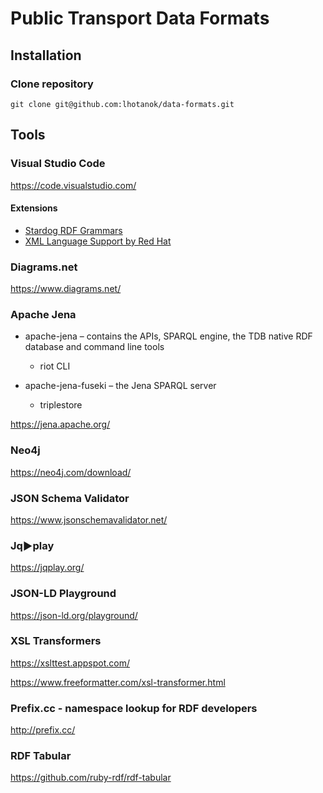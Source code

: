 # Public Transport Data Formats

## Installation

### Clone repository
`git clone git@github.com:lhotanok/data-formats.git`

## Tools

### Visual Studio Code

https://code.visualstudio.com/

#### Extensions

- [Stardog RDF Grammars](https://marketplace.visualstudio.com/items?itemName=stardog-union.stardog-rdf-grammars)
- [XML Language Support by Red Hat](https://marketplace.visualstudio.com/items?itemName=redhat.vscode-xml)

### Diagrams.net

https://www.diagrams.net/

### Apache Jena

- apache-jena – contains the APIs, SPARQL engine, the TDB native RDF database and command line tools
  - riot CLI

- apache-jena-fuseki – the Jena SPARQL server
  - triplestore


https://jena.apache.org/

### Neo4j

https://neo4j.com/download/

### JSON Schema Validator

https://www.jsonschemavalidator.net/

### Jq▶play

https://jqplay.org/

### JSON-LD Playground

https://json-ld.org/playground/

### XSL Transformers

https://xslttest.appspot.com/

https://www.freeformatter.com/xsl-transformer.html

### Prefix.cc - namespace lookup for RDF developers

http://prefix.cc/

### RDF  Tabular

https://github.com/ruby-rdf/rdf-tabular